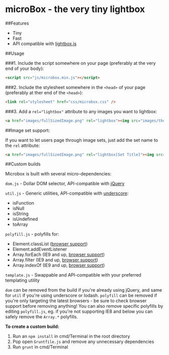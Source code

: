 microBox - the very tiny lightbox
======================

##Features

- Tiny
- Fast
- API compatible with [lightbox.js](http://lokeshdhakar.com/projects/lightbox2/)

##Usage

###1. Include the script somewhere on your page (preferably at the very end of your body):

```html
<script src="js/microbox.min.js"></script>
```

###2. Include the stylesheet somewhere in the `<head>` of your page (preferably at ther end of the `<head>`):

```html
<link rel="stylesheet" href="css/microbox.css" />
```

###3. Add a `rel="lightbox"` attribute to any images you want to lightbox:

```html
<a href="images/fullSizedImage.png" rel="lightbox"><img src="images/thumbSizedImage.png" /></a>
```

##Image set support:

If you want to let users page through image sets, just add the set name to the `rel` attribute:

```html
<a href="images/fullSizedImage.png" rel="lightbox[Set Title]"><img src="images/thumbSizedImage.png" /></a>
```

##Custom builds

Microbox is built with several micro-dependencies:

`dom.js` - Dollar DOM selector, API-compatible with [jQuery](http://jquery.com/)

`util.js` - Generic utilities, API-compatible with [underscore](http://underscorejs.org/):

- isFunction
- isNull
- isString
- isUndefined
- toArray

`polyfill.js` - polyfills for:

- Element.classList ([browser support](http://caniuse.com/classlist))
- Element.addEventListener
- Array.forEach (IE9 and up, [browser support](http://kangax.github.io/es5-compat-table/#Array.prototype.forEach))
- Array.filter (IE9 and up, [browser support](http://kangax.github.io/es5-compat-table/#Array.prototype.filter))
- Array.indexOf (IE9 and up, [browser support](http://kangax.github.io/es5-compat-table/#Array.prototype.indexOf))

`template.js` - Swappable and API-compatible with your preferred templating utility

`dom` can be removed from the build if you're already using jQuery, and same for `util` if you're using underscore or lodash. `polyfill` can be removed if you're only targeting the latest browsers - be sure to check browser support before removing anything! You can also remove specific polyfills by editing `polyfill.js`, eg. if you're not supporting IE8 and below you can safely remove the `Array.*` polyfills.

**To create a custom build:**

1. Run an `npm install` in cmd/Terminal in the root directory
2. Pop open `Gruntfile.js` and remove any unnecessary dependencies
3. Run `grunt` in cmd/Terminal